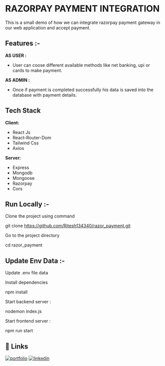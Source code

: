 # RAZORPAY PAYMENT INTEGRATION


This is a small demo of how we can integrate razorpay payment gateway in our web application and accept payment.







## Features :-


**AS USER :**

- User can coose different available methods like net banking, upi or cards to make payment.

**AS ADMIN :**

- Once if payment is completed successfully his data is saved into the database with payment details.


## Tech Stack


**Client:**
 - React Js
 - React-Router-Dom
  - Tailwind Css
 - Axios

**Server:** 
- Express
- Mongodb 
- Mongoose
- Razorpay
- Cors

 

## Run Locally :-

Clone the project using command

git clone https://github.com/Ritesh134340/razor_payment.git

Go to the project directory


  cd razor_payment

## Update Env Data :-

Update .env file data

Install dependencies


  npm install


Start backend server :


 nodemon index.js

Start frontend server :

 npm run start





## 🔗 Links
[![portfolio](https://img.shields.io/badge/my_portfolio-000?style=for-the-badge&logo=ko-fi&logoColor=white)](https://ritesh134340.github.io/)
[![linkedin](https://img.shields.io/badge/linkedin-0A66C2?style=for-the-badge&logo=linkedin&logoColor=white)](https://www.linkedin.com/in/ritesh134340/)



